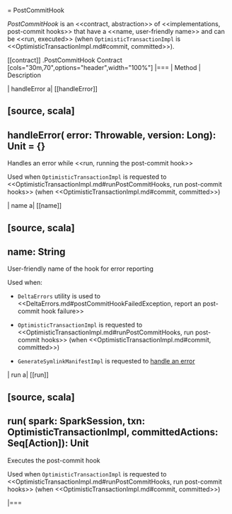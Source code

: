 = PostCommitHook

*PostCommitHook* is an <<contract, abstraction>> of <<implementations, post-commit hooks>> that have a <<name, user-friendly name>> and can be <<run, executed>> (when `OptimisticTransactionImpl` is <<OptimisticTransactionImpl.md#commit, committed>>).

[[contract]]
.PostCommitHook Contract
[cols="30m,70",options="header",width="100%"]
|===
| Method
| Description

| handleError
a| [[handleError]]

[source, scala]
----
handleError(
  error: Throwable,
  version: Long): Unit = {}
----

Handles an error while <<run, running the post-commit hook>>

Used when `OptimisticTransactionImpl` is requested to <<OptimisticTransactionImpl.md#runPostCommitHooks, run post-commit hooks>> (when <<OptimisticTransactionImpl.md#commit, committed>>)

| name
a| [[name]]

[source, scala]
----
name: String
----

User-friendly name of the hook for error reporting

Used when:

* `DeltaErrors` utility is used to <<DeltaErrors.md#postCommitHookFailedException, report an post-commit hook failure>>

* `OptimisticTransactionImpl` is requested to <<OptimisticTransactionImpl.md#runPostCommitHooks, run post-commit hooks>> (when <<OptimisticTransactionImpl.md#commit, committed>>)

* `GenerateSymlinkManifestImpl` is requested to [handle an error](commands/generate/GenerateSymlinkManifest.md#handleError)

| run
a| [[run]]

[source, scala]
----
run(
  spark: SparkSession,
  txn: OptimisticTransactionImpl,
  committedActions: Seq[Action]): Unit
----

Executes the post-commit hook

Used when `OptimisticTransactionImpl` is requested to <<OptimisticTransactionImpl.md#runPostCommitHooks, run post-commit hooks>> (when <<OptimisticTransactionImpl.md#commit, committed>>)

|===

